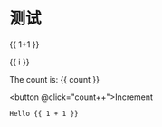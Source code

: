 # 测试

{{ 1+1 }}

<span v-for="i in 3" >{{ i }}</span>


<script setup>
import { ref } from 'vue'
import { useData } from 'vitepress'
const data = useData()
console.log('data: ', data);
const count = ref(0)
</script>


The count is: {{ count }}

<button  @click="count++">Increment</button>

```js-vue
Hello {{ 1 + 1 }}
```
